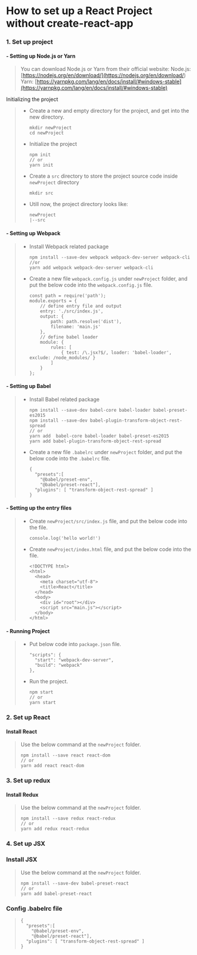 # How to set up a React Project without create-react-app

### 1. Set up project

#### - Setting up Node.js or Yarn

> You can download Node.js or Yarn from their official website:
> Node.js: [https://nodejs.org/en/download/](<https://nodejs.org/en/download/>)
> Yarn: [https://yarnpkg.com/lang/en/docs/install/#windows-stable](https://yarnpkg.com/lang/en/docs/install/#windows-stable)

Initializing the project

> - Create a new and empty directory for the project, and get into the new directory.
>
>   ```she
>   mkdir newProject
>   cd newProject
>   ```
>
> - Initialize the project
>
>   ```she
>   npm init
>   // or
>   yarn init
>   ```
>
> - Create a `src` directory to store the project source code inside `newProject` directory
>
>   ```shell
>   mkdir src
>   ```
>
> - Utill now, the project directory looks like:
>
>   ```shell
>   newProject
>   |--src
>   ```

#### - Setting up Webpack

> - Install Webpack related package
>
>   ```shell
>   npm install --save-dev webpack webpack-dev-server webpack-cli
>   //or
>   yarn add webpack webpack-dev-server webpack-cli
>   ```
>
>   
>
> - Create a new file `webpack.config.js` under `newProject` folder, and put the below code into the `webpack.config.js` file.
>
>   ```
>   const path = require('path');
>   module.exports = {
>       // define entry file and output
>       entry: './src/index.js',
>       output: {
>           path: path.resolve('dist'),
>           filename: 'main.js'
>       },
>       // define babel loader
>       module: {
>           rules: [
>               { test: /\.jsx?$/, loader: 'babel-loader', exclude: /node_modules/ }
>           ]
>       }
>   };
>   ```

#### - Setting up Babel

> - Install Babel related package
>
>   ```shell
>   npm install --save-dev babel-core babel-loader babel-preset-es2015
>   npm install --save-dev babel-plugin-transform-object-rest-spread
>   // or
>   yarn add  babel-core babel-loader babel-preset-es2015
>   yarn add babel-plugin-transform-object-rest-spread
>   ```
>
> - Create a new file `.babelrc` under `newProject` folder, and put the below code into the `.babelrc` file.
>
>   ```shell
>   {
>     "presets":[
>       "@babel/preset-env",
>       "@babel/preset-react"],
>     "plugins": [ "transform-object-rest-spread" ]
>   }
>   ```

#### - Setting up the entry files

> - Create `newProject/src/index.js` file, and put the below code into the file.
>
>   ```shell
>   console.log('hello world!')
>   ```
>
> - Create `newProject/index.html` file, and put the below code into the file.
>
>   ```shell
>   <!DOCTYPE html>
>   <html>
>     <head>
>       <meta charset="utf-8">
>       <title>React</title>
>     </head>
>     <body>
>       <div id="root"></div>
>       <script src="main.js"></script>
>     </body>
>   </html>
>   ```

#### - Running Project

> - Put below code into `package.json` file.
>
>   ```shell
>   "scripts": {
>     "start": "webpack-dev-server",
>     "build": "webpack"
>   },
>   ```
>
> - Run the project.
>
>   ```shell
>   npm start
>   // or
>   yarn start
>   ```

### 2. Set up React

#### Install React

> Use the below command at the `newProject` folder.
>
> ```shell
> npm install --save react react-dom
> // or
> yarn add react react-dom
> ```

### 3. Set up redux

#### Install Redux

> Use the below command at the `newProject` folder.
>
> ```shell
> npm install --save redux react-redux
> // or
> yarn add redux react-redux
> ```
>

### 4. Set up JSX

### Install JSX

> Use the below command at the `newProject` folder.
>
> ```shell
> npm install --save-dev babel-preset-react
> // or 
> yarn add babel-preset-react
> ```

### Config .babelrc file

> ```shell
> {
>   "presets":[
>     "@babel/preset-env",
>     "@babel/preset-react"],
>   "plugins": [ "transform-object-rest-spread" ]
> }
> ```